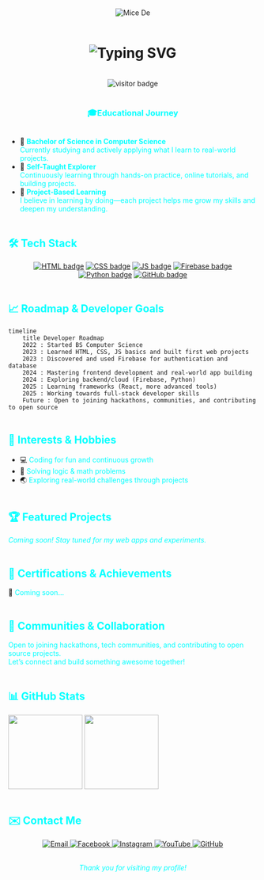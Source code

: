 <!-- Minimalist & Modern GitHub Profile README for MiceDe27 (Ash) -->
<p align="center">
  <img src="https://github.com/MiceDe27/Mice_De/blob/main/micedekun.gif" width="200%" height="3px" style="border:0;"/>
</p>

<p align="center">
  <img src="https://svg-banners.vercel.app/api?type=glitch&text1=Mice%20De&width=600&height=100&color=00FFFF&bgColor=002B2B" alt="Mice De" />
</p>
<p align="center">
  <img src="https://github.com/MiceDe27/Mice_De/blob/main/micedekun.gif" width="200%" height="3px" style="border:0;"/>
</p>

<h1 align="center">
  <img src="https://readme-typing-svg.herokuapp.com?font=Fira+Code&size=24&duration=3000&pause=1000&color=00FFFF&center=true&vCenter=true&width=700&height=60&lines=Hi%2C+I'm+Mice+De;A+CS+Student+from+Sorsogon+State+University;Web+Developer;Wolf-Minded+Coder+%F0%9F%90%BA" alt="Typing SVG" />
</h1>

<p align="center">
  <img src="https://github.com/MiceDe27/Mice_De/blob/main/micedekun.gif" width="100%" height="3px" />
</p>

<p align="center">
  <img src="https://komarev.com/ghpvc/?username=MiceDe27&label=Profile+Views&color=00FFFF&style=flat" alt="visitor badge"/>
</p>

<p align="center">
  <img src="https://github.com/MiceDe27/Mice_De/blob/main/micedekun.gif" width="100%" height="3px" />
</p>

<h3 align="center" style="color:#00FFFF;"> 🎓Educational Journey</h3>
<p align="center">
  <img src="https://github.com/MiceDe27/Mice_De/blob/main/micedekun.gif" width="100%" height="3px"/>
</p>

- 🏫 <span style="color:#00FFFF"><b>Bachelor of Science in Computer Science</b></span>  
  <span style="color:#00FFFF">Currently studying and actively applying what I learn to real-world projects.</span>
- 🧠 <span style="color:#00FFFF"><b>Self-Taught Explorer</b></span>  
  <span style="color:#00FFFF">Continuously learning through hands-on practice, online tutorials, and building projects.</span>
- 🚀 <span style="color:#00FFFF"><b>Project-Based Learning</b></span>  
  <span style="color:#00FFFF">I believe in learning by doing—each project helps me grow my skills and deepen my understanding.</span>

<p align="center">
  <img src="https://github.com/MiceDe27/Mice_De/blob/main/micedekun.gif" width="100%" height="3px"/>
</p>

## <span style="color:#00FFFF;">🛠️ Tech Stack</span>

<p align="center">
  <a href="https://developer.mozilla.org/en-US/docs/Web/HTML"><img src="https://img.shields.io/badge/HTML5-00FFFF?style=for-the-badge&logo=html5&logoColor=00FFFF" alt="HTML badge"/></a>
  <a href="https://developer.mozilla.org/en-US/docs/Web/CSS"><img src="https://img.shields.io/badge/CSS3-00FFFF?style=for-the-badge&logo=css3&logoColor=00FFFF" alt="CSS badge"/></a>
  <a href="https://developer.mozilla.org/en-US/docs/Web/JavaScript"><img src="https://img.shields.io/badge/JavaScript-00FFFF?style=for-the-badge&logo=javascript&logoColor=00FFFF" alt="JS badge"/></a>
  <a href="https://firebase.google.com/"><img src="https://img.shields.io/badge/Firebase-00FFFF?style=for-the-badge&logo=firebase&logoColor=00FFFF" alt="Firebase badge"/></a>
  <a href="https://python.org/"><img src="https://img.shields.io/badge/Python-00FFFF?style=for-the-badge&logo=python&logoColor=00FFFF" alt="Python badge"/></a>
  <a href="https://github.com/"><img src="https://img.shields.io/badge/GitHub-00FFFF?style=for-the-badge&logo=github&logoColor=00FFFF" alt="GitHub badge"/></a>
</p>

<p align="center">
  <img src="https://github.com/MiceDe27/Mice_De/blob/main/micedekun.gif" width="100%" height="3px"/>
</p>

## <span style="color:#00FFFF;">📈 Roadmap & Developer Goals</span>

```mermaid
timeline
    title Developer Roadmap
    2022 : Started BS Computer Science
    2023 : Learned HTML, CSS, JS basics and built first web projects
    2023 : Discovered and used Firebase for authentication and database
    2024 : Mastering frontend development and real-world app building
    2024 : Exploring backend/cloud (Firebase, Python)
    2025 : Learning frameworks (React, more advanced tools)
    2025 : Working towards full-stack developer skills
    Future : Open to joining hackathons, communities, and contributing to open source
```

<p align="center">
  <img src="https://github.com/MiceDe27/Mice_De/blob/main/micedekun.gif" width="100%" height="3px"/>
</p>


## <span style="color:#00FFFF;">🧠 Interests & Hobbies</span>

- 💻 <span style="color:#00FFFF">Coding for fun and continuous growth</span>
- 🧩 <span style="color:#00FFFF">Solving logic & math problems</span>
- 🌏 <span style="color:#00FFFF">Exploring real-world challenges through projects</span>

<p align="center">
  <img src="https://github.com/MiceDe27/Mice_De/blob/main/micedekun.gif" width="100%" height="3px"/>
</p>


## <span style="color:#00FFFF;">🏆 Featured Projects</span>

*<span style="color:#00FFFF;">Coming soon! Stay tuned for my web apps and experiments.</span>*

<p align="center">
  <img src="https://github.com/MiceDe27/Mice_De/blob/main/micedekun.gif" width="100%" height="3px"/>
</p>


## <span style="color:#00FFFF;">🏅 Certifications & Achievements</span>

📜 <span style="color:#00FFFF;">Coming soon...</span>
<p align="center">
  <img src="https://github.com/MiceDe27/Mice_De/blob/main/micedekun.gif" width="100%" height="3px"/>
</p>


## <span style="color:#00FFFF;">👥 Communities & Collaboration</span>

<span style="color:#00FFFF;">Open to joining hackathons, tech communities, and contributing to open source projects.<br>
Let’s connect and build something awesome together!</span>
<p align="center">
  <img src="https://github.com/MiceDe27/Mice_De/blob/main/micedekun.gif" width="100%" height="3px"/>
</p>


## <span style="color:#00FFFF;">📊 GitHub Stats</span>

<p align="left">
  <img src="https://github-readme-stats.vercel.app/api?username=MiceDe27&show_icons=true&theme=radical" height="150"/>
  <img src="https://github-readme-stats.vercel.app/api/top-langs/?username=MiceDe27&layout=compact&theme=radical" height="150"/>
</p>

<p align="center">
  <img src="https://github.com/MiceDe27/Mice_De/blob/main/micedekun.gif" width="100%" height="3px"/>
</p>


## <span style="color:#00FFFF;">✉️ Contact Me</span>

<p align="center">
  <a href="mailto:micedekun27@gmail.com" title="Email">
    <img src="https://img.shields.io/badge/Email-00FFFF?style=for-the-badge&logo=gmail&logoColor=00FFFF" alt="Email"/>
  </a>
  <a href="https://www.facebook.com/UnpredictableFlow" title="Facebook">
    <img src="https://img.shields.io/badge/Facebook-00FFFF?style=for-the-badge&logo=facebook&logoColor=00FFFF" alt="Facebook"/>
  </a>
  <a href="https://www.instagram.com/micede27?igsh=aTVpZHh1Z3pycWJt" title="Instagram">
    <img src="https://img.shields.io/badge/Instagram-00FFFF?style=for-the-badge&logo=instagram&logoColor=00FFFF" alt="Instagram"/>
  </a>
  <a href="http://www.youtube.com/@Hm.De617" title="YouTube">
    <img src="https://img.shields.io/badge/YouTube-00FFFF?style=for-the-badge&logo=youtube&logoColor=00FFFF" alt="YouTube"/>
  </a>
  <a href="https://github.com/MiceDe27" title="GitHub">
    <img src="https://img.shields.io/badge/GitHub-00FFFF?style=for-the-badge&logo=github&logoColor=00FFFF" alt="GitHub"/>
  </a>
</p>

<p align="center">
  <img src="https://github.com/MiceDe27/Mice_De/blob/main/micedekun.gif" width="100%" height="3px"/>
</p>


<p align="center">
  <em style="color:#00FFFF;">Thank you for visiting my profile!<br>
</p>

